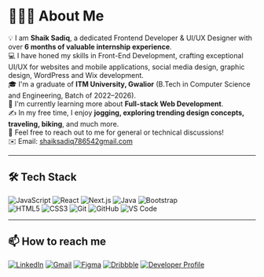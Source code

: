 # 👨🏻‍💻 About Me

💡 I am **Shaik Sadiq**, a dedicated Frontend Developer & UI/UX Designer with over **6 months of valuable internship experience**.  
💻 I have honed my skills in Front-End Development, crafting exceptional UI/UX for websites and mobile applications, social media design, graphic design, WordPress and Wix development.  
🎓 I'm a graduate of **ITM University, Gwalior** (B.Tech in Computer Science and Engineering, Batch of 2022–2026).  
🌱 I'm currently learning more about **Full-stack Web Development**.  
✍️ In my free time, I enjoy **jogging, exploring trending design concepts, traveling, biking**, and much more.  
💬 Feel free to reach out to me for general or technical discussions!  
✉️ Email: [shaiksadiq786542gmail.com](mailto:shaiksadiq78654@gmail.com)  


---

## 🛠 Tech Stack

![JavaScript](https://img.shields.io/badge/-JavaScript-black?style=flat-square&logo=javascript)
![React](https://img.shields.io/badge/-React-blue?style=flat-square&logo=react)
![Next.js](https://img.shields.io/badge/-Next.js-black?style=flat-square&logo=next.js)
![Java](https://img.shields.io/badge/-Java-orange?style=flat-square&logo=java)
![Bootstrap](https://img.shields.io/badge/-Bootstrap-purple?style=flat-square&logo=bootstrap)  
![HTML5](https://img.shields.io/badge/-HTML5-orange?style=flat-square&logo=html5)
![CSS3](https://img.shields.io/badge/-CSS3-blue?style=flat-square&logo=css3)
![Git](https://img.shields.io/badge/-Git-black?style=flat-square&logo=git)
![GitHub](https://img.shields.io/badge/-GitHub-black?style=flat-square&logo=github)
![VS Code](https://img.shields.io/badge/-VS%20Code-blue?style=flat-square&logo=visual-studio-code)

---

## 📫 How to reach me

[![LinkedIn](https://img.shields.io/badge/-LinkedIn-blue?style=flat-square&logo=linkedin)](https://www.linkedin.com/in/your-linkedin) 
[![Gmail](https://img.shields.io/badge/-Gmail-D14836?style=flat-square&logo=gmail&logoColor=white)](mailto:shaiksadiq78654@gmail.com) 
[![Figma](https://img.shields.io/badge/-Figma-black?style=flat-square&logo=figma)](https://www.figma.com/@yourusername) 
[![Dribbble](https://img.shields.io/badge/-Dribbble-pink?style=flat-square&logo=dribbble)](https://dribbble.com/yourusername) 
[![Developer Profile](https://img.shields.io/badge/-Developer--Profile-blueviolet?style=flat-square)](https://yourdeveloperprofile.com)

